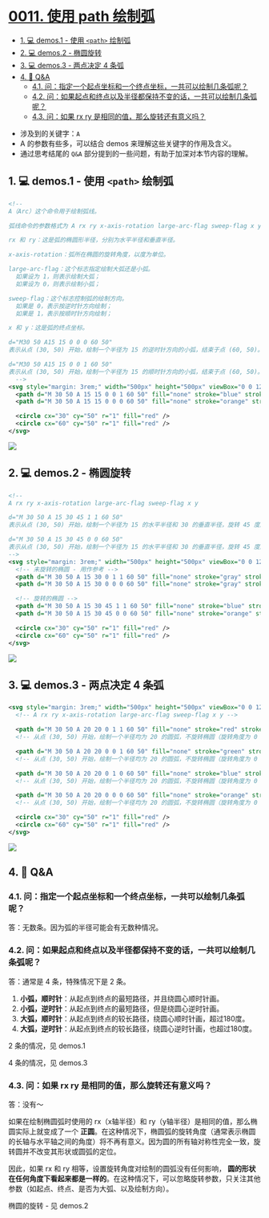 # [0011. 使用 path 绘制弧](https://github.com/Tdahuyou/svg/tree/main/0011.%20%E4%BD%BF%E7%94%A8%20path%20%E7%BB%98%E5%88%B6%E5%BC%A7)

<!-- region:toc -->
- [1. 💻 demos.1 - 使用 `<path>` 绘制弧](#1--demos1---使用-<path>-绘制弧)
- [2. 💻 demos.2 - 椭圆旋转](#2--demos2---椭圆旋转)
- [3. 💻 demos.3 - 两点决定 4 条弧](#3--demos3---两点决定-4-条弧)
- [4. 🤔 Q&A](#4--q&a)
  - [4.1. 问：指定一个起点坐标和一个终点坐标，一共可以绘制几条弧呢？](#41-问指定一个起点坐标和一个终点坐标一共可以绘制几条弧呢)
  - [4.2. 问：如果起点和终点以及半径都保持不变的话，一共可以绘制几条弧呢？](#42-问如果起点和终点以及半径都保持不变的话一共可以绘制几条弧呢)
  - [4.3. 问：如果 rx ry 是相同的值，那么旋转还有意义吗？](#43-问如果-rx-ry-是相同的值那么旋转还有意义吗)
<!-- endregion:toc -->
- 涉及到的关键字：`A`
- A 的参数有些多，可以结合 demos 来理解这些关键字的作用及含义。
- 通过思考结尾的 `Q&A` 部分提到的一些问题，有助于加深对本节内容的理解。

## 1. 💻 demos.1 - 使用 `<path>` 绘制弧

```xml
<!--
A（Arc）这个命令用于绘制弧线。

弧线命令的参数格式为 A rx ry x-axis-rotation large-arc-flag sweep-flag x y

rx 和 ry：这是弧的椭圆形半径，分别为水平半径和垂直半径。

x-axis-rotation：弧所在椭圆的旋转角度，以度为单位。

large-arc-flag：这个标志指定绘制大弧还是小弧。
  如果设为 1，则表示绘制大弧；
  如果设为 0，则表示绘制小弧；

sweep-flag：这个标志控制弧的绘制方向。
  如果是 0，表示按逆时针方向绘制；
  如果是 1，表示按顺时针方向绘制；

x 和 y：这是弧的终点坐标。

d="M30 50 A15 15 0 0 0 60 50"
表示从点 (30, 50) 开始，绘制一个半径为 15 的逆时针方向的小弧，结束于点 (60, 50)。

d="M30 50 A15 15 0 0 1 60 50"
表示从点 (30, 50) 开始，绘制一个半径为 15 的顺时针方向的小弧，结束于点 (60, 50)。
  -->
<svg style="margin: 3rem;" width="500px" height="500px" viewBox="0 0 120 120" xmlns="http://www.w3.org/2000/svg">
  <path d="M 30 50 A 15 15 0 0 1 60 50" fill="none" stroke="blue" stroke-width="1" />
  <path d="M 30 50 A 15 15 0 0 0 60 50" fill="none" stroke="orange" stroke-width="1" />

  <circle cx="30" cy="50" r="1" fill="red" />
  <circle cx="60" cy="50" r="1" fill="red" />
</svg>
```

![](assets/2024-12-10-09-27-42.png)

## 2. 💻 demos.2 - 椭圆旋转


```xml
<!--
A rx ry x-axis-rotation large-arc-flag sweep-flag x y

d="M 30 50 A 15 30 45 1 1 60 50"
表示从点 (30, 50) 开始，绘制一个半径为 15 的水平半径和 30 的垂直半径，旋转 45 度的椭圆弧，选择 【顺时针】 方向的 【大弧】，结束于点 (60, 50)。

d="M 30 50 A 15 30 45 0 0 60 50"
表示从点 (30, 50) 开始，绘制一个半径为 15 的水平半径和 30 的垂直半径，旋转 45 度的椭圆弧，选择 【逆时针】 方向的 【小弧】，结束于点 (60, 50)。
-->
<svg style="margin: 3rem;" width="500px" height="500px" viewBox="0 0 120 120" xmlns="http://www.w3.org/2000/svg">
  <!-- 未旋转的椭圆 - 用作参考 -->
  <path d="M 30 50 A 15 30 0 1 1 60 50" fill="none" stroke="gray" stroke-width=".5" />
  <path d="M 30 50 A 15 30 0 0 0 60 50" fill="none" stroke="gray" stroke-width=".5" />

  <!-- 旋转的椭圆 -->
  <path d="M 30 50 A 15 30 45 1 1 60 50" fill="none" stroke="blue" stroke-width="1" />
  <path d="M 30 50 A 15 30 45 0 0 60 50" fill="none" stroke="orange" stroke-width="1" />

  <circle cx="30" cy="50" r="1" fill="red" />
  <circle cx="60" cy="50" r="1" fill="red" />
</svg>
```

![](assets/2024-12-10-09-29-21.png)

## 3. 💻 demos.3 - 两点决定 4 条弧


```xml
<svg style="margin: 3rem;" width="500px" height="500px" viewBox="0 0 120 120" xmlns="http://www.w3.org/2000/svg">
  <!-- A rx ry x-axis-rotation large-arc-flag sweep-flag x y -->

  <path d="M 30 50 A 20 20 0 1 1 60 50" fill="none" stroke="red" stroke-width="1" />
  <!-- 从点 (30, 50) 开始，绘制一个半径均为 20 的圆弧，不旋转椭圆（旋转角度为 0 度），选择顺时针方向的大弧，结束于点 (60, 50)。 -->

  <path d="M 30 50 A 20 20 0 0 1 60 50" fill="none" stroke="green" stroke-width="1" />
  <!-- 从点 (30, 50) 开始，绘制一个半径均为 20 的圆弧，不旋转椭圆（旋转角度为 0 度），选择顺时针方向的小弧，结束于点 (60, 50)。 -->

  <path d="M 30 50 A 20 20 0 1 0 60 50" fill="none" stroke="blue" stroke-width="1" />
  <!-- 从点 (30, 50) 开始，绘制一个半径均为 20 的圆弧，不旋转椭圆（旋转角度为 0 度），选择逆时针方向的大弧，结束于点 (60, 50)。 -->

  <path d="M 30 50 A 20 20 0 0 0 60 50" fill="none" stroke="orange" stroke-width="1" />
  <!-- 从点 (30, 50) 开始，绘制一个半径均为 20 的圆弧，不旋转椭圆（旋转角度为 0 度），选择逆时针方向的小弧，结束于点 (60, 50)。 -->

  <circle cx="30" cy="50" r="1" fill="red" />
  <circle cx="60" cy="50" r="1" fill="red" />
</svg>
```

![](assets/2024-12-10-09-29-28.png)

## 4. 🤔 Q&A

### 4.1. 问：指定一个起点坐标和一个终点坐标，一共可以绘制几条弧呢？

答：无数条。因为弧的半径可能会有无数种情况。

### 4.2. 问：如果起点和终点以及半径都保持不变的话，一共可以绘制几条弧呢？

答：通常是 4 条，特殊情况下是 2 条。

1. **小弧，顺时针**：从起点到终点的最短路径，并且绕圆心顺时针画。
2. **小弧，逆时针**：从起点到终点的最短路径，但是绕圆心逆时针画。
3. **大弧，顺时针**：从起点到终点的较长路径，绕圆心顺时针画，超过180度。
4. **大弧，逆时针**：从起点到终点的较长路径，绕圆心逆时针画，也超过180度。

2 条的情况，见 demos.1

4 条的情况，见 demos.3

### 4.3. 问：如果 rx ry 是相同的值，那么旋转还有意义吗？

答：没有～

如果在绘制椭圆弧时使用的 rx（x轴半径）和 ry（y轴半径）是相同的值，那么椭圆实际上就变成了一个 **正圆**。在这种情况下，椭圆弧的旋转角度（通常表示椭圆的长轴与水平轴之间的角度）将不再有意义。因为圆的所有轴对称性完全一致，旋转圆并不改变其形状或圆弧的定位。

因此，如果 rx 和 ry 相等，设置旋转角度对绘制的圆弧没有任何影响， **圆的形状在任何角度下看起来都是一样的**。在这种情况下，可以忽略旋转参数，只关注其他参数（如起点、终点、是否为大弧、以及绘制方向）。

椭圆的旋转 - 见 demos.2


